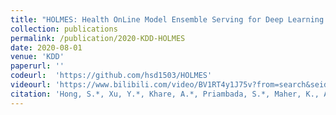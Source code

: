 ```yaml
---
title: "HOLMES: Health OnLine Model Ensemble Serving for Deep Learning Models in Intensive Care Units"
collection: publications
permalink: /publication/2020-KDD-HOLMES
date: 2020-08-01
venue: 'KDD'
paperurl: ''
codeurl:  'https://github.com/hsd1503/HOLMES'
videourl: 'https://www.bilibili.com/video/BV1RT4y1J75v?from=search&seid=1165318779382852094'
citation: 'Hong, S.*, Xu, Y.*, Khare, A.*, Priambada, S.*, Maher, K., Aljiffry, A., Sun, J., Tumanov, A., 2020, August. HOLMES: Health OnLine Model Ensemble Serving for Deep Learning Models in Intensive Care Units. In Proceedings of the 26th ACM SIGKDD International Conference on Knowledge Discovery & Data Mining. ACM. *Equal contribution'
---
```

